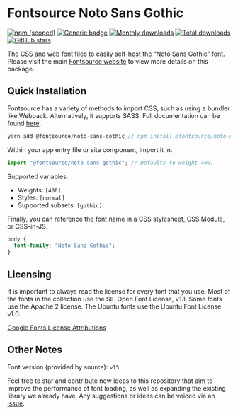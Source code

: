 # Fontsource Noto Sans Gothic

[![npm (scoped)](https://img.shields.io/npm/v/@fontsource/noto-sans-gothic?color=brightgreen)](https://www.npmjs.com/package/@fontsource/noto-sans-gothic) [![Generic badge](https://img.shields.io/badge/fontsource-passing-brightgreen)](https://github.com/fontsource/fontsource) [![Monthly downloads](https://badgen.net/npm/dm/@fontsource/noto-sans-gothic)](https://github.com/fontsource/fontsource) [![Total downloads](https://badgen.net/npm/dt/@fontsource/noto-sans-gothic)](https://github.com/fontsource/fontsource) [![GitHub stars](https://img.shields.io/github/stars/fontsource/fontsource.svg?style=social&label=Star)](https://github.com/fontsource/fontsource/stargazers)

The CSS and web font files to easily self-host the “Noto Sans Gothic” font. Please visit the main [Fontsource website](https://fontsource.org/fonts/noto-sans-gothic) to view more details on this package.

## Quick Installation

Fontsource has a variety of methods to import CSS, such as using a bundler like Webpack. Alternatively, it supports SASS. Full documentation can be found [here](https://fontsource.org/docs/introduction).

```javascript
yarn add @fontsource/noto-sans-gothic // npm install @fontsource/noto-sans-gothic
```

Within your app entry file or site component, import it in.

```javascript
import "@fontsource/noto-sans-gothic"; // Defaults to weight 400.
```

Supported variables:

- Weights: `[400]`
- Styles: `[normal]`
- Supported subsets: `[gothic]`

Finally, you can reference the font name in a CSS stylesheet, CSS Module, or CSS-in-JS.

```css
body {
  font-family: "Noto Sans Gothic";
}
```

## Licensing

It is important to always read the license for every font that you use.
Most of the fonts in the collection use the SIL Open Font License, v1.1. Some fonts use the Apache 2 license. The Ubuntu fonts use the Ubuntu Font License v1.0.

[Google Fonts License Attributions](https://fonts.google.com/attribution)

## Other Notes

Font version (provided by source): `v15`.

Feel free to star and contribute new ideas to this repository that aim to improve the performance of font loading, as well as expanding the existing library we already have. Any suggestions or ideas can be voiced via an [issue](https://github.com/fontsource/fontsource/issues).
